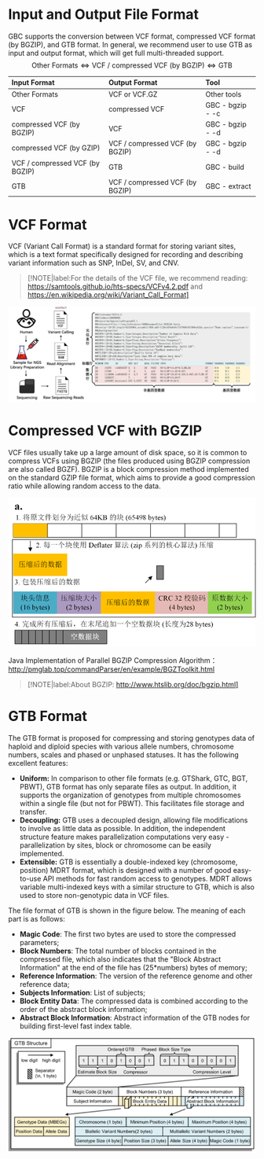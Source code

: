 # Input and Output File Format

GBC supports the conversion between VCF format, compressed VCF format (by BGZIP), and GTB format. In general, we recommend user to use GTB as input and output format, which will get full multi-threaded support.
$$
\text{Other Formats}\Longleftrightarrow \text{VCF / compressed VCF (by BGZIP)}\Longleftrightarrow \text{GTB}
$$

| Input Format                    | Output Format                   | Tool             |
| :------------------------------ | :------------------------------ | :--------------- |
| Other Formats                   | VCF or VCF.GZ                   | Other tools      |
| VCF                             | compressed VCF                  | GBC - bgzip - -c |
| compressed VCF (by BGZIP)       | VCF                             | GBC - bgzip - -d |
| compressed VCF (by GZIP)        | VCF / compressed VCF (by BGZIP) | GBC - bgzip - -d |
| VCF / compressed VCF (by BGZIP) | GTB                             | GBC - build      |
| GTB                             | VCF / compressed VCF (by BGZIP) | GBC - extract    |

# VCF Format

VCF (Variant Call Format) is a standard format for storing variant sites, which is a text format specifically designed for recording and describing variant information such as SNP, InDel, SV, and CNV. 

> [!NOTE|label:For the details of the VCF file, we recommend reading: https://samtools.github.io/hts-specs/VCFv4.2.pdf and https://en.wikipedia.org/wiki/Variant_Call_Format]

![VCF文件格式](../assets/VCF文件格式.png)

# Compressed VCF with BGZIP

VCF files usually take up a large amount of disk space, so it is common to compress VCFs using BGZIP (the files produced using BGZIP compression are also called BGZF). BGZIP is a block compression method implemented on the standard GZIP file format, which aims to provide a good compression ratio while allowing random access to the data.

![BGZToolkit-About](../assets/BGZToolkit-About.png)

Java Implementation of Parallel BGZIP Compression Algorithm：http://pmglab.top/commandParser/en/example/BGZToolkit.html

> [!NOTE|label:About BGZIP: http://www.htslib.org/doc/bgzip.html]

# GTB Format

The GTB format is proposed for compressing and storing genotypes data of haploid and diploid species with various allele numbers, chromosome numbers, scales and phased or unphased statuses. It has the following excellent features:

- **Uniform:** In comparison to other file formats (e.g. GTShark, GTC, BGT, PBWT), GTB format has only separate files as output. In addition, it supports the organization of genotypes from multiple chromosomes within a single file (but not for PBWT). This facilitates file storage and transfer.
- **Decoupling:** GTB uses a decoupled design, allowing file modifications to involve as little data as possible. In addition, the independent structure feature makes parallelization computations very easy - parallelization by sites, block or chromosome can be easily implemented.
- **Extensible:** GTB is essentially a double-indexed key (chromosome, position) MDRT format, which is designed with a number of good easy-to-use API methods for fast random access to genotypes. MDRT allows variable multi-indexed keys with a similar structure to GTB, which is also used to store non-genotypic data in VCF files.

The file format of GTB is shown in the figure below. The meaning of each part is as follows:

- **Magic Code**: The first two bytes are used to store the compressed parameters; 
- **Block Numbers**: The total number of blocks contained in the compressed file, which also indicates that the "Block Abstract Information" at the end of the file has (25*numbers) bytes of memory; 
- **Reference Information**: The version of the reference genome and other reference data; 
- **Subjects Information**: List of subjects; 
- **Block Entity Data**: The compressed data is combined according to the order of the abstract block information; 
- **Abstract Block Information**: Abstract information of the GTB nodes for building first-level fast index table. 

![GTB文件格式](../assets/GTB文件格式.jpg)
